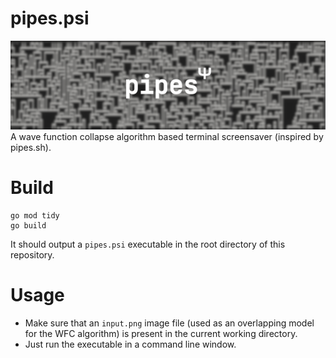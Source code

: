 # pipes.psi

![pipes.psi Banner](https://raw.githubusercontent.com/make-42/pipes.psi/main/GithubRepoAssets/banner.webp)
A wave function collapse algorithm based terminal screensaver (inspired by pipes.sh).

# Build

```
go mod tidy
go build
```

It should output a `pipes.psi` executable in the root directory of this repository.

# Usage

- Make sure that an `input.png` image file (used as an overlapping model for the WFC algorithm) is present in the current working directory.
- Just run the executable in a command line window.
